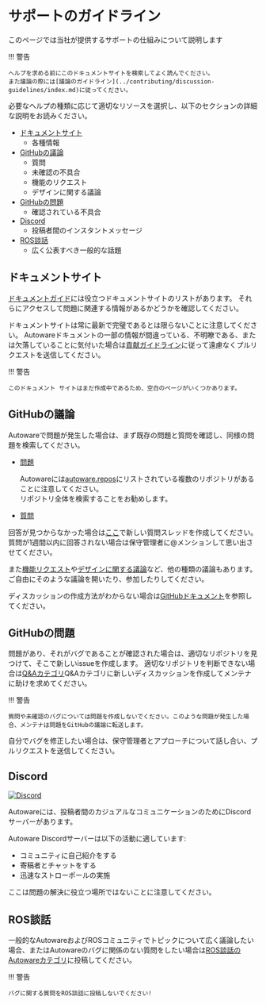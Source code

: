 # サポートのガイドライン

このページでは当社が提供するサポートの仕組みについて説明します

!!! 警告

    ヘルプを求める前にこのドキュメントサイトを検索してよく読んでください。
    また議論の際には[議論のガイドライン](../contributing/discussion-guidelines/index.md)に従ってください。

必要なヘルプの種類に応じて適切なリソースを選択し、以下のセクションの詳細な説明をお読みください。

- [ドキュメントサイト](#documentation-sites)
  - 各種情報
- [GitHubの議論](#github-discussions)
  - 質問
  - 未確認の不具合
  - 機能のリクエスト
  - デザインに関する議論
- [GitHubの問題](#github-issues)
  - 確認されている不具合
- [Discord](#discord)
  - 投稿者間のインスタントメッセージ
- [ROS談話](#ros-discourse)
  - 広く公表すべき一般的な話題

## ドキュメントサイト

[ドキュメントガイド](docs-guide.md)には役立つドキュメントサイトのリストがあります。
それらにアクセスして問題に関連する情報があるかどうかを確認してください。

ドキュメントサイトは常に最新で完璧であるとは限らないことに注意してください。
Autowareドキュメントの一部の情報が間違っている、不明瞭である、または欠落していることに気付いた場合は[貢献ガイドライン](../contributing/index.md)に従って遠慮なくプルリクエストを送信してください。

!!! 警告

    このドキュメント サイトはまだ作成中であるため、空白のページがいくつかあります。

## GitHubの議論

Autowareで問題が発生した場合は、まず既存の問題と質問を確認し、同様の問題を検索してください。

- [問題](https://github.com/autowarefoundation/autoware/issues)

  Autowareには[autoware.repos](https://github.com/autowarefoundation/autoware/blob/main/autoware.repos)にリストされている複数のリポジトリがあることに注意してください。  
  リポジトリ全体を検索することをお勧めします。

- [質問](https://github.com/autowarefoundation/autoware/discussions/categories/q-a)

回答が見つからなかった場合は[ここ](https://github.com/autowarefoundation/autoware/discussions/categories/q-a)で新しい質問スレッドを作成してください。
質問が1週間以内に回答されない場合は保守管理者に@メンションして思い出させてください。

また[機能リクエスト](https://github.com/autowarefoundation/autoware/discussions/categories/feature-requests)や[デザインに関する議論](https://github.com/autowarefoundation/autoware/discussions/categories/design)など、他の種類の議論もあります。
ご自由にそのような議論を開いたり、参加したりしてください。

ディスカッションの作成方法がわからない場合は[GitHubドキュメント](https://docs.github.com/en/discussions/quickstart#creating-a-new-discussion)を参照してください。

## GitHubの問題

問題があり、それがバグであることが確認された場合は、適切なリポジトリを見つけて、そこで新しいissueを作成します。
適切なリポジトリを判断できない場合は[Q&Aカテゴリ](https://github.com/autowarefoundation/autoware/discussions/categories/q-a)Q&Aカテゴリに新しいディスカッションを作成してメンテナに助けを求めてください。

!!! 警告

    質問や未確認のバグについては問題を作成しないでください。このような問題が発生した場合、メンテナは問題をGitHubの議論に転送します。

自分でバグを修正したい場合は、保守管理者とアプローチについて話し合い、プルリクエストを送信してください。

## Discord

[![Discord](https://img.shields.io/discord/953808765935816715?label=Join%20Autoware%20Discord&style=for-the-badge)](https://discord.gg/Q94UsPvReQ)

Autowareには、投稿者間のカジュアルなコミュニケーションのためにDiscordサーバーがあります。

Autoware Discordサーバーは以下の活動に適しています:

- コミュニティに自己紹介をする
- 寄稿者とチャットをする
- 迅速なストローポールの実施

ここは問題の解決に役立つ場所ではないことに注意してください。

## ROS談話

一般的なAutowareおよびROSコミュニティでトピックについて広く議論したい場合、またはAutowareのバグに関係のない質問をしたい場合は[ROS談話のAutowareカテゴリ](https://discourse.ros.org/c/autoware)に投稿してください。

!!! 警告

    バグに関する質問をROS談話に投稿しないでください!
